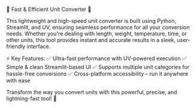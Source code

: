 🔢 Fast & Efficient Unit Converter 🚀

This lightweight and high-speed unit converter is built using Python, Streamlit, and UV, ensuring seamless performance for all your conversion needs. Whether you're dealing with length, weight, 
temperature, time, or other units, this tool provides instant and accurate results in a sleek, user-friendly interface.

⚡ Key Features:
✅ Ultra-fast performance with UV-powered execution
✅ Simple & clean Streamlit-based UI
✅ Supports multiple unit categories for hassle-free conversions
✅ Cross-platform accessibility – run it anywhere with ease

Transform the way you convert units with this powerful, precise, and lightning-fast tool! 🚀
